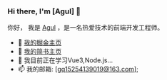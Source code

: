 ### Hi there, I'm [Agul] 👋


你好， 我是 [Agul](https://juejin.cn/user/2972694366922478) ，是一名热爱技术的前端开发工程师。

- 📝 [我的掘金主页](https://juejin.cn/user/2972694366922478)
- 📕 [我的简书主页](https://www.jianshu.com/u/db64c58a8b20)
- 🌱 我目前正在学习Vue3,Node.js...
- 📫 我的邮箱: [gq15254139019@163.com];

